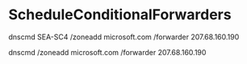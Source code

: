 # ScheduleConditionalForwarders

dnscmd SEA-SC4 /zoneadd microsoft.com /forwarder 207.68.160.190

dnscmd /zoneadd microsoft.com /forwarder 207.68.160.190
